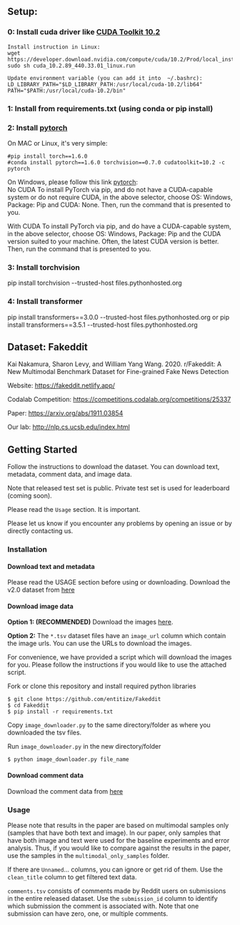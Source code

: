 ## Setup: 

### 0: Install cuda driver like [CUDA Toolkit 10.2](https://developer.nvidia.com/cuda-10.2-download-archive?target_os=Linux&target_arch=x86_64&target_distro=CentOS&target_version=7&target_type=runfilelocal) 

```
Install instruction in Linux: 
wget https://developer.download.nvidia.com/compute/cuda/10.2/Prod/local_installers/cuda_10.2.89_440.33.01_linux.run
sudo sh cuda_10.2.89_440.33.01_linux.run

Update environment variable (you can add it into  ~/.bashrc): 
LD_LIBRARY_PATH="$LD_LIBRARY_PATH:/usr/local/cuda-10.2/lib64"
PATH="$PATH:/usr/local/cuda-10.2/bin"
```

### 1: Install from requirements.txt (using conda or pip install) 

### 2: Install [pytorch](https://developer.nvidia.com/cuda-zone)  

On MAC or Linux, it's very simple: 
```
#pip install torch==1.6.0 
#conda install pytorch==1.6.0 torchvision==0.7.0 cudatoolkit=10.2 -c pytorch
```

On Windows, please follow this link [pytorch](https://developer.nvidia.com/cuda-zone):   
No CUDA
To install PyTorch via pip, and do not have a CUDA-capable system or do not require CUDA, in the above selector, choose OS: Windows, Package: Pip and CUDA: None. Then, run the command that is presented to you.

With CUDA
To install PyTorch via pip, and do have a CUDA-capable system, in the above selector, choose OS: Windows, Package: Pip and the CUDA version suited to your machine. Often, the latest CUDA version is better. Then, run the command that is presented to you.

### 3: Install torchvision
pip install torchvision --trusted-host files.pythonhosted.org

### 4: Install transformer
pip install transformers==3.0.0  --trusted-host  files.pythonhosted.org or 
pip install transformers==3.5.1  --trusted-host  files.pythonhosted.org



## Dataset: Fakeddit

Kai Nakamura, Sharon Levy, and William Yang Wang. 2020. r/Fakeddit: A New Multimodal Benchmark Dataset for Fine-grained Fake News Detection

Website: https://fakeddit.netlify.app/

Codalab Competition: https://competitions.codalab.org/competitions/25337

Paper: https://arxiv.org/abs/1911.03854

Our lab: http://nlp.cs.ucsb.edu/index.html


## Getting Started

Follow the instructions to download the dataset. You can download text, metadata, comment data, and image data.

Note that released test set is public. Private test set is used for leaderboard (coming soon).

Please read the `Usage` section. It is important.  

Please let us know if you encounter any problems by opening an issue or by directly contacting us.

### Installation

#### Download text and metadata
Please read the USAGE section before using or downloading. 
Download the v2.0 dataset from [here](https://drive.google.com/drive/folders/1jU7qgDqU1je9Y0PMKJ_f31yXRo5uWGFm?usp=sharing) 

#### Download image data 

**Option 1: (RECOMMENDED)**
Download the images [here](https://drive.google.com/file/d/1cjY6HsHaSZuLVHywIxD5xQqng33J5S2b/view?usp=sharing).

**Option 2:**
The `*.tsv` dataset files have an `image_url` column which contain the image urls. You can use the URLs to download the images.

For convenience, we have provided a script which will download the images for you. Please follow the instructions if you would like to use the attached script.

Fork or clone this repository and install required python libraries

```
$ git clone https://github.com/entitize/Fakeddit
$ cd Fakeddit
$ pip install -r requirements.txt
```
Copy `image_downloader.py` to the same directory/folder as where you downloaded the tsv files. 

Run `image_downloader.py`  in the new directory/folder

```
$ python image_downloader.py file_name
```

#### Download comment data
Download the comment data from [here](https://drive.google.com/drive/folders/150sL4SNi5zFK8nmllv5prWbn0LyvLzvo?usp=sharing)

### Usage

Please note that results in the paper are based on multimodal samples only (samples that have both text and image). In our paper, only samples that have both image and text were used for the baseline experiments and error analysis. Thus, if you would like to compare against the results in the paper, use the samples in the `multimodal_only_samples` folder. 

If there are `Unnamed`... columns, you can ignore or get rid of them. Use the `clean_title` column to get filtered text data. 

`comments.tsv` consists of comments made by Reddit users on submissions in the entire released dataset. Use the `submission_id` column to identify which submission the comment is associated with. Note that one submission can have zero, one, or multiple comments.
